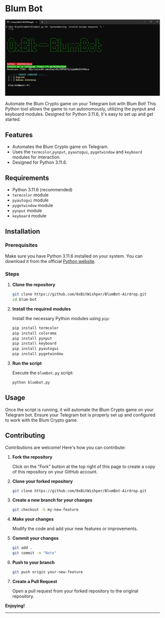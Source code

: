 # Blum Bot

<img src="image/0xBitBlum.jpg">

Automate the Blum Crypto game on your Telegram bot with Blum Bot! This Python tool allows the game to run autonomously, utilizing the pynput and keyboard modules. Designed for Python 3.11.6, it's easy to set up and get started.

## Features

- Automates the Blum Crypto game on Telegram.
- Uses the `termcolor`,`pynput`, `pyautogui`, `pygetwindow` and `keyboard` modules for interaction.
- Designed for Python 3.11.6.

## Requirements

- Python 3.11.6 (recommended)
- `termcolor` module
- `pyautogui` module
- `pygetwindow` module
- `pynput` module
- `keyboard` module

## Installation

### Prerequisites

Make sure you have Python 3.11.6 installed on your system. You can download it from the official [Python website](https://www.python.org/downloads/release/python-3116/).

### Steps

1. **Clone the repository**

   ```sh
   git clone https://github.com/0xBitWishper/BlumBot-Airdrop.git
   cd blum-bot
   ```

2. **Install the required modules**

   Install the necessary Python modules using `pip`:

   ```sh
   pip install termcolor
   pip install colorama
   pip install pynput
   pip install keyboard
   pip install pyautogui
   pip install pygetwindow
   ```

3. **Run the script**

   Execute the `blumbot.py` script:

   ```sh
   python blumbot.py
   ```

## Usage

Once the script is running, it will automate the Blum Crypto game on your Telegram bot. Ensure your Telegram bot is properly set up and configured to work with the Blum Crypto game.

## Contributing

Contributions are welcome! Here's how you can contribute:

1. **Fork the repository**

   Click on the "Fork" button at the top right of this page to create a copy of this repository on your GitHub account.

2. **Clone your forked repository**

   ```sh
   git clone https://github.com/0xBitWishper/BlumBot-Airdrop.git
   ```

3. **Create a new branch for your changes**

   ```sh
   git checkout -b my-new-feature
   ```

4. **Make your changes**

   Modify the code and add your new features or improvements.

5. **Commit your changes**

   ```sh
   git add .
   git commit -m "Note"
   ```

6. **Push to your branch**

   ```sh
   git push origin your-new-feature
   ```

7. **Create a Pull Request**

   Open a pull request from your forked repository to the original repository.

**Enjoying!**

---
